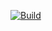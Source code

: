 [![Build](https://github.com/timKraeuter/Groove_Rule_Generation/actions/workflows/gradle.yml/badge.svg)](https://github.com/timKraeuter/Groove_Rule_Generation/actions/workflows/gradle.yml)
